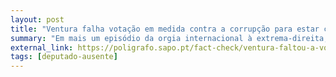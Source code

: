 ```yaml
---
layout: post
title: "Ventura falha votação em medida contra a corrupção para estar com Le Pen em Bruxelas"
summary: "Em mais um episódio da orgia internacional à extrema-direita, André Ventura falha sessão no parlamento sobre uma das suas grandes bandeiras partidárias - o combate à corrupção - para se reunir com os restantes neofascistas europeus"
external_link: https://poligrafo.sapo.pt/fact-check/ventura-faltou-a-votacao-de-medidas-anticorrupcao-para-estar-com-le-pen-em-bruxelas
tags: [deputado-ausente]
---
```

